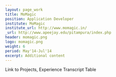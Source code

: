```yaml
---
layout: page_work
title: MoMagic
position: Application Developer
institute: MoMagic
institute_url: http://www.momagic.in/
_url: http://www.apeejay.edu/pitampura/index.php
header: momagic.png
logo: momagic.png
weight: 6
period: May'14-Jul'14
excerpt: Additional content
---
```

Link to Projects, Experience
Transcript Table